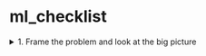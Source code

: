 # ml_checklist
<details>
<summary>1. Frame the problem and look at the big picture </summary>
<br>
```
1. Define the objective.
2. How will your solution be used?
3. What are the current solutions/workarounds?
4. How should you frame this problem (supervised/ unsupervised, online/offline, etc.)?
5. How should performance be measured?
6. Is the performance measure aligned with the business objective?
7. What would be the minimum performance needed to reach the business objective?
8. What are comparable problems? Can you reuse experiance or tools?
9. Is human expertise available?
10. How would you solve the problem manually?
11. List the assumptions you or others have made so far?
12. Verify assumptions if possible.
```
</details>